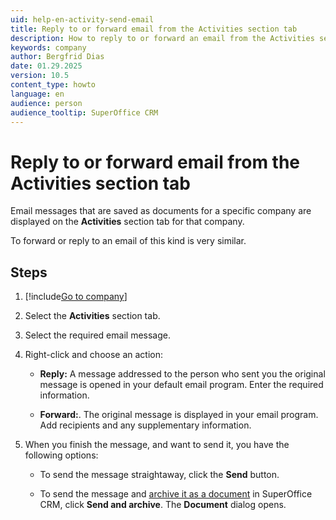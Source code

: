 ```yaml
---
uid: help-en-activity-send-email
title: Reply to or forward email from the Activities section tab
description: How to reply to or forward an email from the Activities section tab in SuperOffice.
keywords: company
author: Bergfrid Dias
date: 01.29.2025
version: 10.5
content_type: howto
language: en
audience: person
audience_tooltip: SuperOffice CRM
---
```


# Reply to or forward email from the Activities section tab

Email messages that are saved as documents for a specific company are displayed on the **Activities** section tab for that company.

To forward or reply to an email of this kind is very similar.

## Steps

1. [!include[Go to company](../includes/goto-company.md)]

1. Select the **Activities** section tab.

1. Select the required email message.

1. Right-click and choose an action:

    * **Reply:** A message addressed to the person who sent you the original message is opened in your default email program. Enter the required information.

    * **Forward:**. The original message is displayed in your email program. Add recipients and any supplementary information.

1. When you finish the message, and want to send it, you have the following options:

    * To send the message straightaway, click the **Send** button.

    * To send the message and [archive it as a document][1] in SuperOffice CRM, click **Send and archive**. The **Document** dialog opens.

<!-- Referenced links -->
[1]: ../../document/learn/create.md

<!-- Referenced images -->
